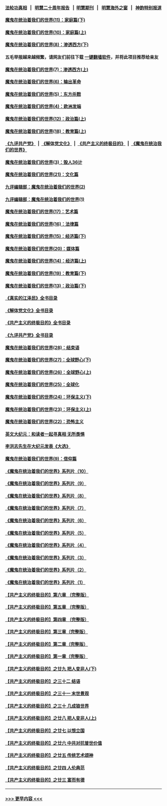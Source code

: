 #### [法轮功真相](https://github.com/gfw-breaker/truth/blob/master/README.md?t=0) &nbsp;&nbsp;|&nbsp;&nbsp; [明慧二十周年报告](https://github.com/gfw-breaker/mh-reports/blob/master/README.md?t=0) &nbsp;&nbsp;|&nbsp;&nbsp;[明慧期刊](https://github.com/gfw-breaker/mh-qikan) &nbsp;&nbsp;|&nbsp;&nbsp; [明慧海外之窗](https://github.com/gfw-breaker/mh-news/blob/master/README.md?t=0) &nbsp;&nbsp;|&nbsp;&nbsp; [神韵特别报道](https://github.com/gfw-breaker/mh-news/blob/master/shenyun.md?t=0)
#### [魔鬼在统治着我们的世界(11)：家庭篇(下)](../pages/nsc422/n10440961.md?t=12011551) 
#### [魔鬼在统治着我们的世界(10)：家庭篇(上)](../pages/nsc422/n10435448.md?t=12011551) 
#### [魔鬼在统治着我们的世界(8)：渗透西方(下)](../pages/nsc422/n10429603.md?t=12011551) 
#### 五毛举报越来越频繁，请网友们前往下载 [一键翻墙软件](https://github.com/gfw-breaker/ssr-accounts)，并将此项目推荐给亲友
#### [魔鬼在统治着我们的世界(7)：渗透西方(上)](../pages/nsc422/n10426013.md?t=12011551) 
#### [魔鬼在统治着我们的世界(6)：输出革命](../pages/nsc422/n10421536.md?t=12011551) 
#### [魔鬼在统治着我们的世界(5)：东方杀戮](../pages/nsc422/n10417707.md?t=12011551) 
#### [魔鬼在统治着我们的世界(4)：欧洲发端](../pages/nsc422/n10414890.md?t=12011551) 
#### [魔鬼在统治着我们的世界(12)：政治篇(上)](../pages/nsc422/n10444576.md?t=12011551) 
#### [魔鬼在统治着我们的世界(18)：教育篇(上)](../pages/nsc422/n10526970.md?t=12011551) 
#### [《九评共产党》](https://github.com/begood0513/9ping.md/blob/master/README.md) &nbsp;|&nbsp; [《解体党文化》](../../../../jtdwh.md/blob/master/README.md)  &nbsp;|&nbsp; [《共产主义的终极目的》](../../../../gczydzjmd.md/blob/master/README.md) &nbsp;|&nbsp; [《魔鬼在统治我们的世界》](../../../../mgztzwmdsj.md/blob/master/README.md) 
#### [魔鬼在统治着我们的世界(3)：毁人36计](../pages/nsc422/n10411583.md?t=12011551) 
#### [魔鬼在统治着我们的世界(21)：文化篇](../pages/nsc422/n10597706.md?t=12011551) 
#### [九评编辑部：魔鬼在统治着我们的世界(2)](../pages/nsc422/n10410036.md?t=12011551) 
#### [九评编辑部：魔鬼在统治着我们的世界(1)](../pages/nsc422/n10406825.md?t=12011551) 
#### [魔鬼在统治着我们的世界(17)：艺术篇](../pages/nsc422/n10499093.md?t=12011551) 
#### [魔鬼在统治着我们的世界(16)：法律篇](../pages/nsc422/n10485969.md?t=12011551) 
#### [魔鬼在统治着我们的世界(15)：经济篇(下)](../pages/nsc422/n10469975.md?t=12011551) 
#### [魔鬼在统治着我们的世界(20)：媒体篇](../pages/nsc422/n10586579.md?t=12011551) 
#### [魔鬼在统治着我们的世界(14)：经济篇(上)](../pages/nsc422/n10457370.md?t=12011551) 
#### [魔鬼在统治着我们的世界(19)：教育篇(下)](../pages/nsc422/n10564808.md?t=12011551) 
#### [魔鬼在统治着我们的世界(13)：政治篇(下)](../pages/nsc422/n10448270.md?t=12011551) 
#### [《真实的江泽民》全书目录](../pages/nsc422/n13721399.md?t=12011551) 
#### [《解体党文化》全书目录](../pages/nsc422/n13721157.md?t=12011551) 
#### [《共产主义的终极目的》全书目录](../pages/nsc422/n13721048.md?t=12011551) 
#### [《九评共产党》全书目录](../pages/nsc422/n13708085.md?t=12011551) 
#### [魔鬼在统治着我们的世界(28)：结束语](../pages/nsc422/n10936246.md?t=12011551) 
#### [魔鬼在统治着我们的世界(27)：全球野心(下)](../pages/nsc422/n10928319.md?t=12011551) 
#### [魔鬼在统治着我们的世界(26)：全球野心(上)](../pages/nsc422/n10900318.md?t=12011551) 
#### [魔鬼在统治着我们的世界(25)：全球化](../pages/nsc422/n10788205.md?t=12011551) 
#### [魔鬼在统治着我们的世界(24)：环保主义(下)](../pages/nsc422/n10695307.md?t=12011551) 
#### [魔鬼在统治着我们的世界(23)：环保主义(上)](../pages/nsc422/n10688613.md?t=12011551) 
#### [魔鬼在统治着我们的世界(22)：恐怖主义](../pages/nsc422/n10614727.md?t=12011551) 
#### [英文大纪元：和读者一起寻真相 无所畏惧](../pages/nsc422/n12542027.md?t=12011551) 
#### [李洪志先生在大纪元发表《大选》](../pages/nsc422/n12534746.md?t=12011551) 
#### [魔鬼在统治着我们的世界(9)：信仰篇](../pages/nsc422/n10432159.md?t=12011551) 
#### [《魔鬼在统治着我们的世界》系列片（10）](../pages/nsc422/n12292670.md?t=12011551) 
#### [《魔鬼在统治着我们的世界》系列片（9）](../pages/nsc422/n12290859.md?t=12011551) 
#### [《魔鬼在统治着我们的世界》系列片（8）](../pages/nsc422/n12287445.md?t=12011551) 
#### [《魔鬼在统治着我们的世界》系列片（7）](../pages/nsc422/n12283425.md?t=12011551) 
#### [《魔鬼在统治着我们的世界》系列片（6）](../pages/nsc422/n12282314.md?t=12011551) 
#### [《魔鬼在统治着我们的世界》系列片（5）](../pages/nsc422/n12281419.md?t=12011551) 
#### [《魔鬼在统治着我们的世界》系列片（4）](../pages/nsc422/n12274024.md?t=12011551) 
#### [《魔鬼在统治着我们的世界》系列片（3）](../pages/nsc422/n12271322.md?t=12011551) 
#### [《魔鬼在统治着我们的世界》系列片（2）](../pages/nsc422/n12269049.md?t=12011551) 
#### [《魔鬼在统治着我们的世界》系列片（1）](../pages/nsc422/n12267575.md?t=12011551) 
#### [【共产主义的终极目的】第六章 （完整版）](../pages/nsc422/n11428913.md?t=12011551) 
#### [【共产主义的终极目的】第五章 （完整版）](../pages/nsc422/n11428912.md?t=12011551) 
#### [【共产主义的终极目的】第四章 （完整版）](../pages/nsc422/n11428907.md?t=12011551) 
#### [【共产主义的终极目的】第三章（完整版）](../pages/nsc422/n11428848.md?t=12011551) 
#### [【共产主义的终极目的】第二章（完整版）](../pages/nsc422/n11428831.md?t=12011551) 
#### [【共产主义的终极目的】第一章（完整版）](../pages/nsc422/n11417651.md?t=12011551) 
#### [【共产主义的终极目的】之廿九 把人变非人(下)](../pages/nsc422/n11344140.md?t=12011551) 
#### [【共产主义的终极目的】之三十二 结语](../pages/nsc422/n11360535.md?t=12011551) 
#### [【共产主义的终极目的】之三十一 末世景观](../pages/nsc422/n11351129.md?t=12011551) 
#### [【共产主义的终极目的】之三十 几成狼世界](../pages/nsc422/n11348280.md?t=12011551) 
#### [【共产主义的终极目的】之廿八 把人变非人(上)](../pages/nsc422/n11340492.md?t=12011551) 
#### [【共产主义的终极目的】之廿七 以恨立国](../pages/nsc422/n11336944.md?t=12011551) 
#### [【共产主义的终极目的】之廿六 中共对抗普世价值](../pages/nsc422/n11324785.md?t=12011551) 
#### [【共产主义的终极目的】之廿五 传统艺术颂神](../pages/nsc422/n11296396.md?t=12011551) 
#### [【共产主义的终极目的】之廿四 人伦典范](../pages/nsc422/n11296397.md?t=12011551) 
#### [【共产主义的终极目的】之廿三 富而有德](../pages/nsc422/n11283598.md?t=12011551) 

----
#### [ >>> 更早内容 <<< ](../indexes/nsc422-earlier.md)
